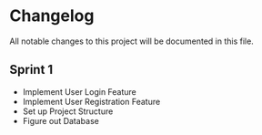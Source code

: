 # Changelog
All notable changes to this project will be documented in this file.

## Sprint 1
- Implement User Login Feature
- Implement User Registration Feature
- Set up Project Structure
- Figure out Database
